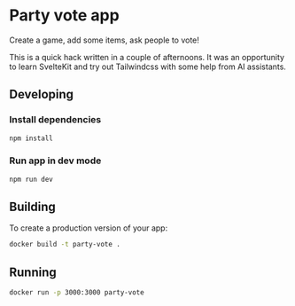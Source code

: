 # Party vote app

Create a game, add some items, ask people to vote!

This is a quick hack written in a couple of afternoons. It was an opportunity to learn SvelteKit and try out Tailwindcss with some help from AI assistants.

## Developing

### Install dependencies

```bash
npm install
```

### Run app in dev mode

```bash
npm run dev
```

## Building

To create a production version of your app:

```bash
docker build -t party-vote .
```

## Running

```bash
docker run -p 3000:3000 party-vote
```
